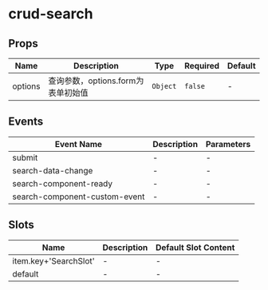 # crud-search

## Props

<!-- @vuese:crud-search:props:start -->
|Name|Description|Type|Required|Default|
|---|---|---|---|---|
|options|查询参数，options.form为表单初始值|`Object`|`false`|-|

<!-- @vuese:crud-search:props:end -->


## Events

<!-- @vuese:crud-search:events:start -->
|Event Name|Description|Parameters|
|---|---|---|
|submit|-|-|
|search-data-change|-|-|
|search-component-ready|-|-|
|search-component-custom-event|-|-|

<!-- @vuese:crud-search:events:end -->


## Slots

<!-- @vuese:crud-search:slots:start -->
|Name|Description|Default Slot Content|
|---|---|---|
|item.key+'SearchSlot'|-|-|
|default|-|-|

<!-- @vuese:crud-search:slots:end -->



